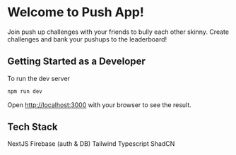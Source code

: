 # Welcome to Push App!

Join push up challenges with your friends to bully each other skinny. Create challenges and bank your pushups to the leaderboard!

## Getting Started as a Developer

To run the dev server

```bash
npm run dev
```

Open [http://localhost:3000](http://localhost:3000) with your browser to see the result.

## Tech Stack

NextJS
Firebase (auth & DB)
Tailwind
Typescript
ShadCN
